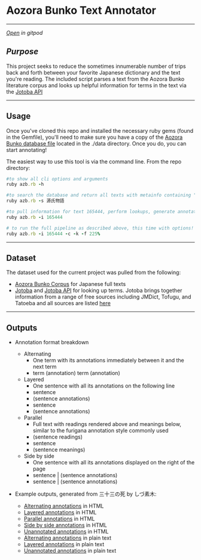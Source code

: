 # Aozora Bunko Text Annotator

---

[*Open*](https://gitpod.io/#https://github.com/ryancahildebrandt/aozora_annotator) *in gitpod*

## *Purpose*

This project seeks to reduce the sometimes innumerable number of trips back and forth between your favorite Japanese dictionary and the text you're reading. The included script parses a text from the Aozora Bunko literature corpus and looks up helpful information for terms in the text via the [Jotoba API](https://jotoba.de/docs.html#overview)

---

## Usage

Once you've cloned this repo and installed the necessary ruby gems (found in the Gemfile), you'll need to make sure you have a copy of the [Aozora Bunko database file](https://www.kaggle.com/datasets/ryancahildebrandt/azbcorpus) located in the ./data directory. Once you do, you can start annotating!

The easiest way to use this tool is via the command line. From the repo directory:

```ruby
#to show all cli options and arguments
ruby azb.rb -h

#to search the database and return all texts with metainfo containing "源氏物語"
ruby azb.rb -s 源氏物語

#to pull information for text 165444, perform lookups, generate annotations, and render html and plaintext documents to the outputs directory
ruby azb.rb -i 165444 

# to run the full pipeline as described above, this time with options!
ruby azb.rb -i 165444 -c -k -f 225%
```

---

## Dataset

The dataset used for the current project was pulled from the following:

- [Aozora Bunko Corpus](https://www.kaggle.com/datasets/ryancahildebrandt/azbcorpus) for Japanese full texts
- [Jotoba](https://github.com/WeDontPanic/Jotoba) and [Jotoba API](https://jotoba.de/docs.html#overview) for looking up terms. Jotoba brings together information from a range of free sources including JMDict, Tofugu, and Tatoeba and all sources are listed [here](https://jotoba.de/about)

---

## Outputs

- Annotation format breakdown
  - Alternating
    - One term with its annotations immediately between it and the next term
    - term (annotation) term (annotation)
  - Layered
    - One sentence with all its annotations on the following line
    - sentence
    - (sentence annotations)
    - sentence
    - (sentence annotations)
  - Parallel
    - Full text with readings rendered above and meanings below, similar to the furigana annotation style commonly used
    - (sentence readings)
    - sentence
    - (sentence meanings)
  - Side by side
    - One sentence with all its annotations displayed on the right of the page
    - sentence | (sentence annotations)
    - sentence | (sentence annotations)

- Example outputs, generated from 三十三の死 by しづ素木:
  - [Alternating annotations](./outputs/000002_三十三の死_alternating.html) in HTML
  - [Layered annotations](./outputs/000002_三十三の死_layered.html) in HTML
  - [Parallel annotations](./outputs/000002_三十三の死_parallel.html) in HTML
  - [Side by side annotations](./outputs/000002_三十三の死_sidebyside.html) in HTML
  - [Unannotated annotations](./outputs/000002_三十三の死_unannotated.html) in HTML
  - [Alternating annotations](./outputs/000002_三十三の死_alternating.txt) in plain text
  - [Layered annotations](./outputs/000002_三十三の死_layered.txt) in plain text
  - [Unannotated annotations](./outputs/000002_三十三の死_unannotated.txt) in plain text
